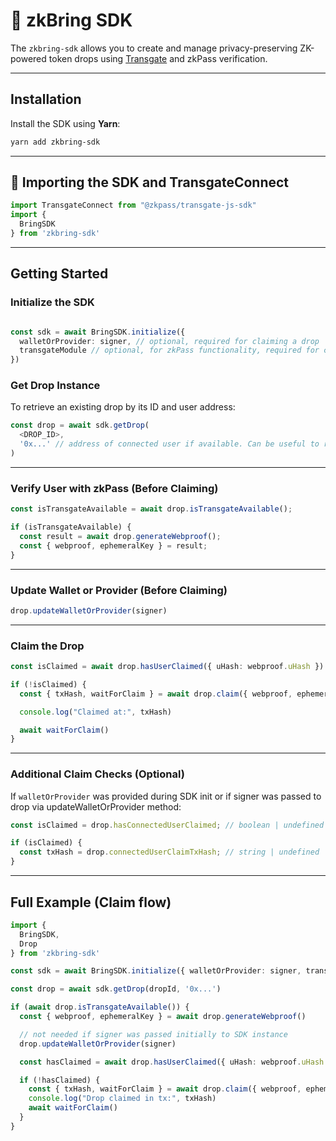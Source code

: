 # 🧰 zkBring SDK

The `zkbring-sdk` allows you to create and manage privacy-preserving ZK-powered token drops using [Transgate](https://zkpass.xyz) and zkPass verification.

---

## Installation

Install the SDK using **Yarn**:

```bash
yarn add zkbring-sdk
```

---

## 🔧 Importing the SDK and TransgateConnect

```ts
import TransgateConnect from "@zkpass/transgate-js-sdk"
import {
  BringSDK
} from 'zkbring-sdk'
```

---

## Getting Started

### Initialize the SDK

```ts

const sdk = await BringSDK.initialize({
  walletOrProvider: signer, // optional, required for claiming a drop
  transgateModule // optional, for zkPass functionality, required for claiming a drop
})
```


### Get Drop Instance

To retrieve an existing drop by its ID and user address:

```ts
const drop = await sdk.getDrop(
  <DROP_ID>,
  '0x...' // address of connected user if available. Can be useful to retrieve data for SSR
)
```

---

### Verify User with zkPass (Before Claiming)

```ts
const isTransgateAvailable = await drop.isTransgateAvailable();

if (isTransgateAvailable) {
  const result = await drop.generateWebproof();
  const { webproof, ephemeralKey } = result;
}
```

---

### Update Wallet or Provider (Before Claiming)

```ts
drop.updateWalletOrProvider(signer)
```

---

### Claim the Drop

```ts
const isClaimed = await drop.hasUserClaimed({ uHash: webproof.uHash })

if (!isClaimed) {
  const { txHash, waitForClaim } = await drop.claim({ webproof, ephemeralKey })

  console.log("Claimed at:", txHash)

  await waitForClaim()
}
```

---

### Additional Claim Checks (Optional)

If `walletOrProvider` was provided during SDK init or if signer was passed to drop via updateWalletOrProvider method:

```ts
const isClaimed = drop.hasConnectedUserClaimed; // boolean | undefined

if (isClaimed) {
  const txHash = drop.connectedUserClaimTxHash; // string | undefined
}
```

---

## Full Example (Claim flow)

```ts
import {
  BringSDK,
  Drop
} from 'zkbring-sdk'

const sdk = await BringSDK.initialize({ walletOrProvider: signer, transgateModule })

const drop = await sdk.getDrop(dropId, '0x...')

if (await drop.isTransgateAvailable()) {
  const { webproof, ephemeralKey } = await drop.generateWebproof()

  // not needed if signer was passed initially to SDK instance
  drop.updateWalletOrProvider(signer)

  const hasClaimed = await drop.hasUserClaimed({ uHash: webproof.uHash })

  if (!hasClaimed) {
    const { txHash, waitForClaim } = await drop.claim({ webproof, ephemeralKey })
    console.log("Drop claimed in tx:", txHash)
    await waitForClaim()
  }
}
```
